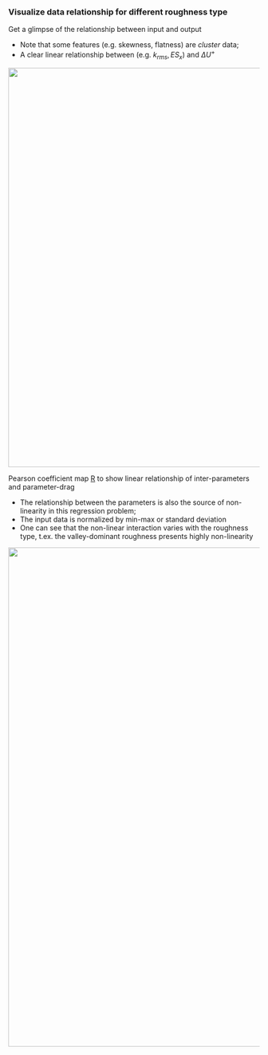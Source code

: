 ### Visualize data relationship for different roughness type
<!---title--->
Get a glimpse of the relationship between input and output
* Note that some features (e.g. skewness, flatness) are *cluster* data;
* A clear linear relationship between (e.g. $k_{rms}, ES_x$) and $\Delta U^+$
<div align="center">
  <img src="https://github.com/user-attachments/assets/bac0b1d1-d020-4c2e-88f6-4c498d729b96" width=800 \>
</div>

<!---title--->
Pearson coefficient map [R](https://docs.scipy.org/doc/scipy/reference/generated/scipy.stats.pearsonr.html) to show linear relationship of inter-parameters and parameter-drag
* The relationship between the parameters is also the source of non-linearity in this regression problem;
* The input data is normalized by min-max or standard deviation
* One can see that the non-linear interaction varies with the roughness type, t.ex. the valley-dominant roughness presents highly non-linearity
<div align="center">
  <img src="https://github.com/user-attachments/assets/2f7a8088-2155-4b4c-bec3-9a6861649808" width="1000" />
</div>
  

